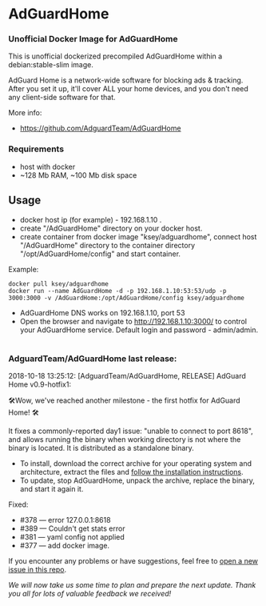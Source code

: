 # AdGuardHome
### Unofficial Docker Image for AdGuardHome
This is unofficial dockerized precompiled AdGuardHome within a debian:stable-slim image.

AdGuard Home is a network-wide software for blocking ads & tracking. After you set it up, it'll cover ALL your home devices, and you don't need any client-side software for that.

More info:
- https://github.com/AdguardTeam/AdGuardHome

### Requirements

* host with docker
* ~128 Mb RAM, ~100 Mb disk space 

## Usage

* docker host ip (for example) - 192.168.1.10 .
* create "/AdGuardHome" directory on your docker host.
* create container from docker image "ksey/adguardhome", connect host "/AdGuardHome" directory to the container directory "/opt/AdGuardHome/config" and start container.

Example:
```
docker pull ksey/adguardhome
docker run --name AdGuardHome -d -p 192.168.1.10:53:53/udp -p 3000:3000 -v /AdGuardHome:/opt/AdGuardHome/config ksey/adguardhome
```

* AdGuardHome DNS works on 192.168.1.10, port 53
* Open the browser and navigate to http://192.168.1.10:3000/ to control your AdGuardHome service. Default login and password - admin/admin.

# #
### AdguardTeam/AdGuardHome last release:
2018-10-18 13:25:12: [AdguardTeam/AdGuardHome, RELEASE] AdGuard Home v0.9-hotfix1:

🛠️Wow, we've reached another milestone - the first hotfix for AdGuard Home! 🛠️

It fixes a commonly-reported day1 issue: "unable to connect to port 8618", and allows running the binary when working directory is not where the binary is located. It is distributed as a standalone binary. 

* To install, download the correct archive for your operating system and architecture, extract the files and [follow the installation instructions](https://github.com/AdguardTeam/AdGuardHome#how-to-run).
* To update, stop AdGuardHome, unpack the archive, replace the binary, and start it again it.

Fixed:
* #378 — error 127.0.0.1:8618
* #389 — Couldn't get stats error
* #381 — yaml config not applied
* #377 — add docker image.

If you encounter any problems or have suggestions, feel free to [open a new issue in this repo](
https://github.com/AdguardTeam/AdGuardHome/issues).

*We will now take us some time to plan and prepare the next update. Thank you all for lots of valuable feedback we received!*
